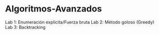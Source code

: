# Algoritmos-Avanzados
Lab 1: Enumeración explicita/Fuerza bruta
Lab 2: Método goloso (Greedy)
Lab 3: Backtracking
